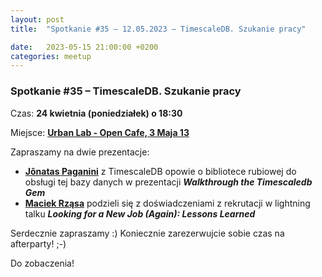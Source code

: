 ```yaml
---
layout: post
title:  "Spotkanie #35 – 12.05.2023 – TimescaleDB. Szukanie pracy"

date:   2023-05-15 21:00:00 +0200
categories: meetup
---
```


### Spotkanie #35 – TimescaleDB. Szukanie pracy

Czas: **24 kwietnia (poniedziałek) o 18:30** 

Miejsce: **[Urban Lab - Open Cafe, 3 Maja 13](https://goo.gl/maps/xfBVTXEWcyR3U9XcA)**

Zapraszamy na dwie prezentacje:

* **[Jônatas Paganini](https://twitter.com/jonatasdp)** z TimescaleDB opowie o bibliotece rubiowej do obsługi tej bazy danych w prezentacji **_Walkthrough the Timescaledb Gem_**
* **[Maciek Rząsa](https://twitter.com/mjrzasa)** podzieli się z doświadczeniami z rekrutacji w lightning talku **_Looking for a New Job (Again): Lessons Learned_**

Serdecznie zapraszamy :) Koniecznie zarezerwujcie sobie czas na afterparty! ;-)

Do zobaczenia!

